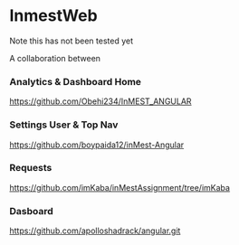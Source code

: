 # InmestWeb

Note this has not been tested yet

A collaboration between

### Analytics & Dashboard Home
https://github.com/Obehi234/InMEST_ANGULAR

### Settings User & Top Nav
https://github.com/boypaida12/inMest-Angular

### Requests
https://github.com/imKaba/inMestAssignment/tree/imKaba


### Dasboard 
https://github.com/apolloshadrack/angular.git